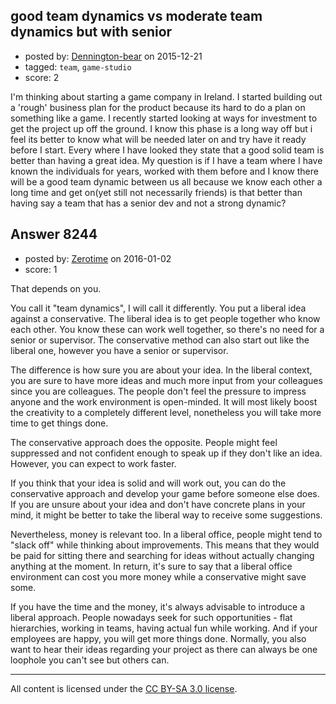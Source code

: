 ## good team dynamics vs moderate team dynamics but with senior

- posted by: [Dennington-bear](https://stackexchange.com/users/2677396/dennington-bear) on 2015-12-21
- tagged: `team`, `game-studio`
- score: 2

<p>I'm thinking about starting a game company in Ireland. I started building out a 'rough' business plan for the product because its hard to do a plan on something like a game. I recently started looking at ways for investment to get the project up off the ground. I know this phase is a long way off but i feel its better to know what will be needed later on and try have it ready before I start. Every where I have looked they state that a good solid team is better than having a great idea. My question is if I have a team where I have known the individuals for years, worked with them before and I know there will be a good team dynamic between us all because we know each other a long time and get on(yet still not necessarily friends) is that better than having say a team that has a senior dev and not a strong dynamic?</p>



## Answer 8244

- posted by: [Zerotime](https://stackexchange.com/users/4811661/zerotime) on 2016-01-02
- score: 1

<p>That depends on you.</p>

<p>You call it "team dynamics", I will call it differently. You put a liberal idea against a conservative. The liberal idea is to get people together who know each other. You know these can work well together, so there's no need for a senior or supervisor. The conservative method can also start out like the liberal one, however you have a senior or supervisor.</p>

<p>The difference is how sure you are about your idea. In the liberal context, you are sure to have more ideas and much more input from your colleagues since you are colleagues. The people don't feel the pressure to impress anyone and the work environment is open-minded. It will most likely boost the creativity to a completely different level, nonetheless you will take more time to get things done.</p>

<p>The conservative approach does the opposite. People might feel suppressed and not confident enough to speak up if they don't like an idea. However, you can expect to work faster.</p>

<p>If you think that your idea is solid and will work out, you can do the conservative approach and develop your game before someone else does. If you are unsure about your idea and don't have concrete plans in your mind, it might be better to take the liberal way to receive some suggestions.</p>

<p>Nevertheless, money is relevant too. In a liberal office, people might tend to "slack off" while thinking about improvements. This means that they would be paid for sitting there and searching for ideas without actually changing anything at the moment. In return, it's sure to say that a liberal office environment can cost you more money while a conservative might save some.</p>

<p>If you have the time and the money, it's always advisable to introduce a liberal approach. People nowadays seek for such opportunities - flat hierarchies, working in teams, having actual fun while working. And if your employees are happy, you will get more things done. Normally, you also want to hear their ideas regarding your project as there can always be one loophole you can't see but others can.</p>




---

All content is licensed under the [CC BY-SA 3.0 license](https://creativecommons.org/licenses/by-sa/3.0/).
